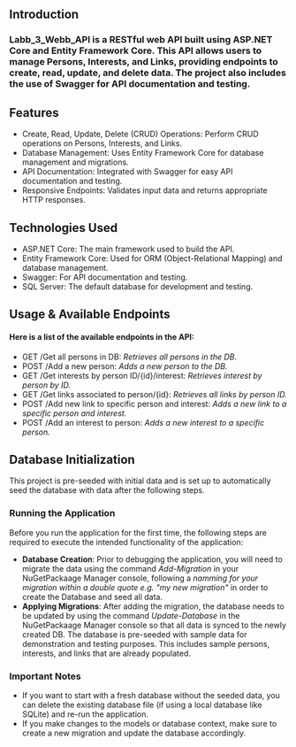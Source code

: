 
## Introduction

### Labb_3_Webb_API is a RESTful web API built using ASP.NET Core and Entity Framework Core. This API allows users to manage Persons, Interests, and Links, providing endpoints to create, read, update, and delete data. The project also includes the use of Swagger for API documentation and testing.

## Features
- Create, Read, Update, Delete (CRUD) Operations: Perform CRUD operations on Persons, Interests, and Links.
- Database Management: Uses Entity Framework Core for database management and migrations.
- API Documentation: Integrated with Swagger for easy API documentation and testing.
- Responsive Endpoints: Validates input data and returns appropriate HTTP responses.

## Technologies Used

- ASP.NET Core: The main framework used to build the API.
- Entity Framework Core: Used for ORM (Object-Relational Mapping) and database management.
- Swagger: For API documentation and testing.
- SQL Server: The default database for development and testing.

## Usage & Available Endpoints

#### Here is a list of the available endpoints in the API:

-	GET /Get all persons in DB: *Retrieves all persons in the DB.*
-	POST /Add a new person: *Adds a new person to the DB.*
- GET /Get interests by person ID/{id}/interest: *Retrieves interest by person by ID.*
- GET /Get links associated to person/{id}: *Retrieves all links by person ID.*
-	POST /Add new link to specific person and interest: *Adds a new link to a specific person and interest.*
-	POST /Add an interest to person: *Adds a new interest to a specific person.*

## Database Initialization

This project is pre-seeded with initial data and is set up to automatically seed the database with data after the following steps. 

### Running the Application

Before you run the application for the first time, the following steps are required to execute the intended functionality of the application:

- **Database Creation**: Prior to debugging the application, you will need to migrate the data using the command *Add-Migration* in your NuGetPackaage Manager console, following a *namming for your migration within a double quote e.g. "my new migration"* in order to create the Database and seed all data.
- **Applying Migrations**: After adding the migration, the database needs to be updated by using the command *Update-Database* in the NuGetPackaage Manager console so that all data is synced to the newly created DB. The database is pre-seeded with sample data for demonstration and testing purposes. This includes sample persons, interests, and links that are already populated.

### Important Notes

- If you want to start with a fresh database without the seeded data, you can delete the existing database file (if using a local database like SQLite) and re-run the application.
- If you make changes to the models or database context, make sure to create a new migration and update the database accordingly.


